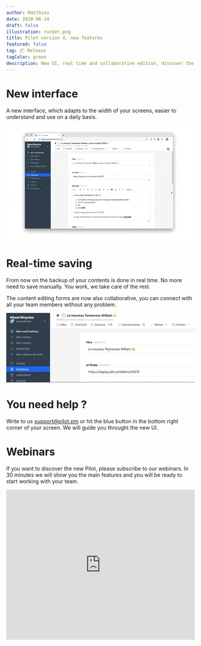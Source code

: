 ```yaml
---
author: Matthieu
date: 2020-06-14
draft: false
illustration: rocket.png
title: Pilot version 4, new features 
featured: false
tag: 📦 Release
tagColor: green
description: New UI, real time and collaborative edition, discover the new Pilot. 
---
```

# New interface

A new interface, which adapts to the width of your screens, easier to understand and use on a daily basis.

![responsive.gif](responsive.gif)


# Real-time saving

From now on the backup of your contents is done in real time. No more need to save manually. You work, we take care of the rest.

The content editing forms are now also collaborative, you can connect with all your team members without any problem.

![realtime.gif](realtime.gif)

# You need help ?

Write to us support@pilot.pm or hit the blue button in the bottom right corner of your screen. We will guide you throught the new UI.

# Webinars

If you want to discover the new Pilot, please subscribe to our webinars. In 30 minutes we will show you the main features and you will be ready to start working with your team.

<iframe width="100%" height="400" frameborder="0" src="https://app.livestorm.co/p/b155b680-1f96-435f-b270-e4c89350a24e/form" title="Pilot : Tout comprendre pour rejoindre rapidement une équipe existante | Pilotpm"></iframe>